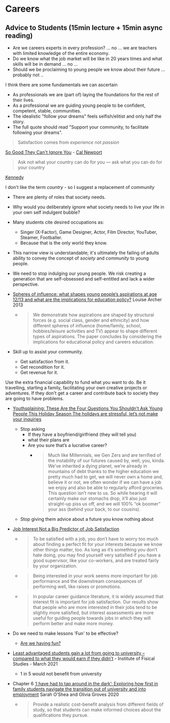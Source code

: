 Careers
=======
Advice to Students (15min lecture + 15min async reading)
--------------------------

* Are we careers experts in every profession? ... no ... we are teachers with limited knowledge of the entire economy.
* Do we know what the job market will be like in 20 years times and what skills will be in demand ... no ... 
* Should we be proclaiming to young people we know about their future ... probably not .. 

I think there are some fundamentals we can ascertain

* As professionals we are (part of) laying the foundations for the rest of their lives.
* As a professional we are guiding young people to be confident, competent, stable, communities.
* The idealistic "follow your dreams" feels selfish/elitist and only half the story.
* The full quote should read "Support your community, to facilitate following your dreams".

> Satisfaction comes from *experience* not _passion_

[So Good They Can't Ignore You](https://www.amazon.co.uk/Good-They-Cant-Ignore-You/dp/0349415862) - [Cal Newport](https://en.wikipedia.org/wiki/Cal_Newport)

> Ask not what your country can do for you — ask what you can do for your country

[Kennedy](https://en.wikipedia.org/wiki/Inauguration_of_John_F._Kennedy)

I don't like the term _country_ - so I suggest a replacement of _community_

* There are plenty of roles that society needs.
* Why would you deliberately ignore what society needs to live your life in your own self indulgent bubble?
* Many students cite desired occupations as: 
    * Singer (X-Factor), Game Designer, Actor, Film Director, YouTuber, Steamer, Footballer.
    * Because that is the only world they know.
* This narrow view is understandable; it's ultimately the failing of adults ability to convey the concept of _society_ and _community_ to young people.
* We need to stop indulging our young people. We risk creating a generation that are self-obsessed and self-entitled and lack a wider perspective.

* [Spheres of influence: what shapes young people’s aspirations at age 12/13 and what are the implications for education policy?](https://www.tandfonline.com/doi/abs/10.1080/02680939.2013.790079) Louise Archer 2013
    * > We demonstrate how aspirations are shaped by structural forces (e.g. social class, gender and ethnicity) and how different spheres of influence (home/family, school, hobbies/leisure activities and TV) appear to shape different types of aspirations. The paper concludes by considering the implications for educational policy and careers education.

* Skill up to assist your community.
    * Get satisfaction from it.
    * Get recondition for it.
    * Get revenue for it.

Use the extra financial capability to fund what you want to do. Be it travelling, starting a family, facilitating your own creative projects or adventures.
If they don't get a career and contribute back to society they are going to have problems.

* [Youthsplaining: These Are the Four Questions You Shouldn’t Ask Young People This Holiday Season The holidays are stressful, let’s not make your inquiries](https://www.insidehook.com/article/advice/youthsplaining-these-are-the-four-questions-you-shouldnt-ask-young-people-this-holiday-season)
    * Stop asking
        * If they have a boyfriend/girlfriend (they will tell you)
        * what their plans are
        * Are you sure that’s a lucrative career?
            * > Much like Millennials, we Gen Zers and are terrified of the instability of our futures caused by, well, you, kinda. We’ve inherited a dying planet, we’re already in mountains of debt thanks to the higher education we pretty much had to get, we will never own a home and, believe it or not, we often wonder if we can have a job we enjoy and also be able to regularly afford groceries. This question isn’t new to us. So while hearing it will certainly make our stomachs drop, it’ll also just straight-up piss us off, and we will 100% “ok boomer” your ass (behind your back, to our cousins). 
    * Stop giving them advice about a future you know nothing about

* [Job Interest Not a Big Predictor of Job Satisfaction](https://uh.edu/news-events/stories/2020/november-2020/11112020-kevin-hoff-interest-job-satisfaction.php)
    * > To be satisfied with a job, you don’t have to worry too much about finding a perfect fit for your interests because we know other things matter, too. As long as it’s something you don’t hate doing, you may find yourself very satisfied if you have a good supervisor, like your co-workers, and are treated fairly by your organization.
    * > Being interested in your work seems more important for job performance and the downstream consequences of performing well, like raises or promotions.
    * > In popular career guidance literature, it is widely assumed that interest fit is important for job satisfaction. Our results show that people who are more interested in their jobs tend to be slightly more satisfied, but interest assessments are more useful for guiding people towards jobs in which they will perform better and make more money.
* Do we need to make lessons 'Fun' to be effective?
    * [Are we having fun?](https://bennewmark.edublogs.org/2016/11/28/are-we-having-fun/)

* [Least advantaged students gain a lot from going to university – compared to what they would earn if they didn't](https://www.ifs.org.uk/publications/15382) - Institute of Fisical Studies - March 2021
    * 1 in 5 would not benefit from university

* Chapter 6 [‘I have had to tap around in the dark’: Exploring how first in family students navigate the transition out of university and into employment](https://learn.canterbury.ac.uk/bbcswebdav/pid-2803763-dt-content-rid-4229027_1/courses/E20MAPIN4ETE/SEDA%20Special%2044%20Artwork_FINAL%20Pre-reading.PDF) Sarah O’Shea and Olivia Groves 2020
    * > Provide a realistic cost-benefit analysis from different fields of study, so that students can make informed choices about the qualifications they pursue.

